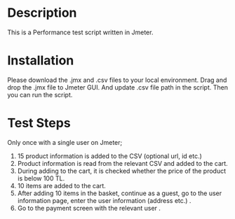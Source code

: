 # Description
This is a Performance test script written in Jmeter. 

# Installation
Please download the .jmx and .csv files to your local environment. Drag and drop the .jmx file 
to Jmeter GUI. And update .csv file path in the script. Then you can run the script.

# Test Steps

Only once with a single user on Jmeter;
1. 15 product information is added to the CSV (optional url, id etc.)
2. Product information is read from the relevant CSV and added to the cart.
3. During adding to the cart, it is checked whether the price of the product is below 100 TL. 
4. 10 items are added to the cart.
5. After adding 10 items in the basket, continue as a guest, go to the user information page, enter the user information (address etc.) .
6. Go to the payment screen with the relevant user .